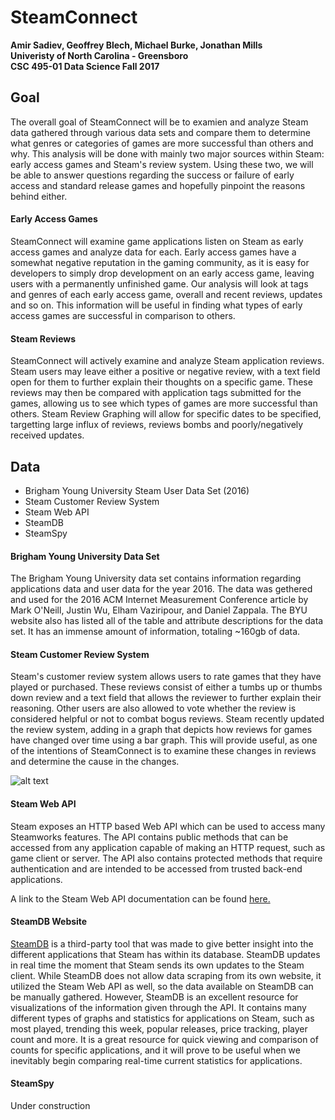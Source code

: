 # SteamConnect

**Amir Sadiev, Geoffrey Blech, Michael Burke, Jonathan Mills**  
**Univeristy of North Carolina - Greensboro**  
**CSC 495-01 Data Science Fall 2017**

## Goal
The overall goal of SteamConnect will be to examien and analyze Steam data gathered through various data sets and compare them to determine what genres or categories of games are more successful than others and why. This analysis will be done with mainly two major sources within Steam: early access games and Steam's review system. Using these two, we will be able to answer questions regarding the success or failure of early access and standard release games and hopefully pinpoint the reasons behind either.

#### Early Access Games
SteamConnect will examine game applications listen on Steam as early access games and analyze data for each. Early access games have a somewhat negative reputation in the gaming community, as it is easy for developers to simply drop development on an early access game, leaving users with a permanently unfinished game. Our analysis will look at tags and genres of each early access game, overall and recent reviews, updates and so on. This information will be useful in finding what types of early access games are successful in comparison to others.

#### Steam Reviews
SteamConnect will actively examine and analyze Steam application reviews. Steam users may leave either a positive or negative review, with a text field open for them to further explain their thoughts on a specific game. These reviews may then be compared with application tags submitted for the games, allowing us to see which types of games are more successful than others. Steam Review Graphing will allow for specific dates to be specified, targetting large influx of reviews, reviews bombs and poorly/negatively received updates.

## Data
- Brigham Young University Steam User Data Set (2016)
- Steam Customer Review System
- Steam Web API
- SteamDB
- SteamSpy

#### Brigham Young University Data Set
The Brigham Young University data set contains information regarding applications data and user data for the year 2016. The data was gethered and used for the 2016 ACM Internet Measurement Conference article by Mark O'Neill, Justin Wu, Elham Vaziripour, and Daniel Zappala. The BYU website also has listed all of the table and attribute descriptions for the data set. It has an immense amount of information, totaling ~160gb of data.

#### Steam Customer Review System
Steam's customer review system allows users to rate games that they have played or purchased. These reviews consist of either a tumbs up or thumbs down review and a text field that allows the reviewer to further explain their reasoning. Other users are also allowed to vote whether the review is considered helpful or not to combat bogus reviews. Steam recently updated the review system, adding in a graph that depicts how reviews for games have changed over time using a bar graph. This will provide useful, as one of the intentions of SteamConnect is to examine these changes in reviews and determine the cause in the changes.

![alt text](https://i.imgur.com/EWp9Es4.png "Steam Review Graph for PUBG")

#### Steam Web API
Steam exposes an HTTP based Web API which can be used to access many Steamworks features. The API contains public methods that can be accessed from any application capable of making an HTTP request, such as game client or server. The API also contains protected methods that require authentication and are intended to be accessed from trusted back-end applications.
  
A link to the Steam Web API documentation can be found [here.](https://developer.valvesoftware.com/wiki/Steam_Web_API)

#### SteamDB Website
[SteamDB](https://steamdb.info/) is a third-party tool that was made to give better insight into the different applications that Steam has within its database. SteamDB updates in real time the moment that Steam sends its own updates to the Steam client. While SteamDB does not allow data scraping from its own website, it utilized the Steam Web API as well, so the data available on SteamDB can be manually gathered. However, SteamDB is an excellent resource for visualizations of the information given through the API. It contains many different types of graphs and statistics for applications on Steam, such as most played, trending this week, popular releases, price tracking, player count and more. It is a great resource for quick viewing and comparison of counts for specific applications, and it will prove to be useful when we inevitably begin comparing real-time current statistics for applications.

#### SteamSpy
Under construction
